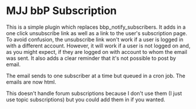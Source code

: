 # MJJ bbP Subscription

This is a simple plugin which replaces bbp_notify_subscribers. It adds in a one click unsubscribe link as well as a link to the user's subscription page. To avoid confusion, the unsubscribe link won't work if a user is logged in with a different account. However, it will work if a user is not logged on and, as you might expect, if they are logged on with account to whom the email was sent. It also adds a clear reminder that it's not possible to post by email.

The email sends to one subscriber at a time but queued in a cron job. The emails are now html.

This doesn't handle forum subscriptions because I don't use them (I just use topic subscriptions) but you could add them in if you wanted.
